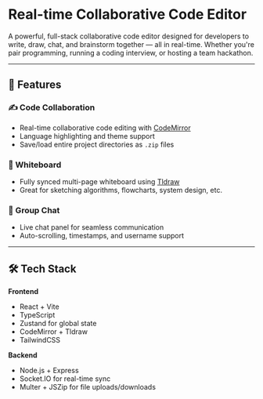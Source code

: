 # Real-time Collaborative Code Editor

A powerful, full-stack collaborative code editor designed for developers to write, draw, chat, and brainstorm together — all in real-time. Whether you're pair programming, running a coding interview, or hosting a team hackathon.

------
## 🚀 Features

### ✍️ Code Collaboration
- Real-time collaborative code editing with [CodeMirror](https://codemirror.net/)
- Language highlighting and theme support
- Save/load entire project directories as `.zip` files

### 🧾 Whiteboard
- Fully synced multi-page whiteboard using [Tldraw](https://tldraw.dev/)
- Great for sketching algorithms, flowcharts, system design, etc.

### 💬 Group Chat
- Live chat panel for seamless communication
- Auto-scrolling, timestamps, and username support

---

## 🛠️ Tech Stack

**Frontend**  
- React + Vite  
- TypeScript  
- Zustand for global state  
- CodeMirror + Tldraw  
- TailwindCSS  

**Backend**  
- Node.js + Express  
- Socket.IO for real-time sync  
- Multer + JSZip for file uploads/downloads  

